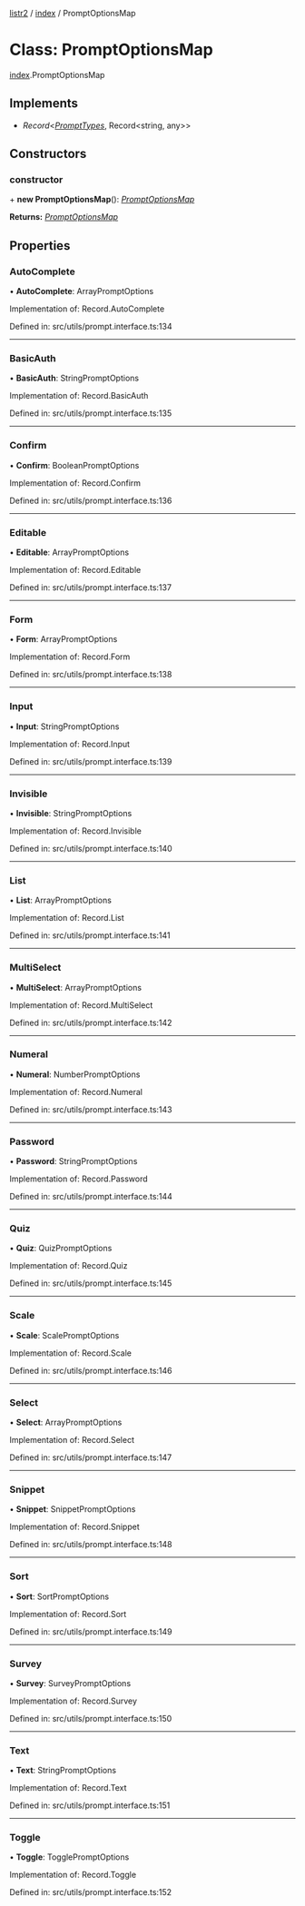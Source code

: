 [listr2](../README.md) / [index](../modules/index.md) / PromptOptionsMap

# Class: PromptOptionsMap

[index](../modules/index.md).PromptOptionsMap

## Implements

- *Record*<[*PromptTypes*](../types/index.prompttypes.md), Record<string, any\>\>

## Constructors

### constructor

\+ **new PromptOptionsMap**(): [*PromptOptionsMap*](index.promptoptionsmap.md)

**Returns:** [*PromptOptionsMap*](index.promptoptionsmap.md)

## Properties

### AutoComplete

• **AutoComplete**: ArrayPromptOptions

Implementation of: Record.AutoComplete

Defined in: src/utils/prompt.interface.ts:134

___

### BasicAuth

• **BasicAuth**: StringPromptOptions

Implementation of: Record.BasicAuth

Defined in: src/utils/prompt.interface.ts:135

___

### Confirm

• **Confirm**: BooleanPromptOptions

Implementation of: Record.Confirm

Defined in: src/utils/prompt.interface.ts:136

___

### Editable

• **Editable**: ArrayPromptOptions

Implementation of: Record.Editable

Defined in: src/utils/prompt.interface.ts:137

___

### Form

• **Form**: ArrayPromptOptions

Implementation of: Record.Form

Defined in: src/utils/prompt.interface.ts:138

___

### Input

• **Input**: StringPromptOptions

Implementation of: Record.Input

Defined in: src/utils/prompt.interface.ts:139

___

### Invisible

• **Invisible**: StringPromptOptions

Implementation of: Record.Invisible

Defined in: src/utils/prompt.interface.ts:140

___

### List

• **List**: ArrayPromptOptions

Implementation of: Record.List

Defined in: src/utils/prompt.interface.ts:141

___

### MultiSelect

• **MultiSelect**: ArrayPromptOptions

Implementation of: Record.MultiSelect

Defined in: src/utils/prompt.interface.ts:142

___

### Numeral

• **Numeral**: NumberPromptOptions

Implementation of: Record.Numeral

Defined in: src/utils/prompt.interface.ts:143

___

### Password

• **Password**: StringPromptOptions

Implementation of: Record.Password

Defined in: src/utils/prompt.interface.ts:144

___

### Quiz

• **Quiz**: QuizPromptOptions

Implementation of: Record.Quiz

Defined in: src/utils/prompt.interface.ts:145

___

### Scale

• **Scale**: ScalePromptOptions

Implementation of: Record.Scale

Defined in: src/utils/prompt.interface.ts:146

___

### Select

• **Select**: ArrayPromptOptions

Implementation of: Record.Select

Defined in: src/utils/prompt.interface.ts:147

___

### Snippet

• **Snippet**: SnippetPromptOptions

Implementation of: Record.Snippet

Defined in: src/utils/prompt.interface.ts:148

___

### Sort

• **Sort**: SortPromptOptions

Implementation of: Record.Sort

Defined in: src/utils/prompt.interface.ts:149

___

### Survey

• **Survey**: SurveyPromptOptions

Implementation of: Record.Survey

Defined in: src/utils/prompt.interface.ts:150

___

### Text

• **Text**: StringPromptOptions

Implementation of: Record.Text

Defined in: src/utils/prompt.interface.ts:151

___

### Toggle

• **Toggle**: TogglePromptOptions

Implementation of: Record.Toggle

Defined in: src/utils/prompt.interface.ts:152
